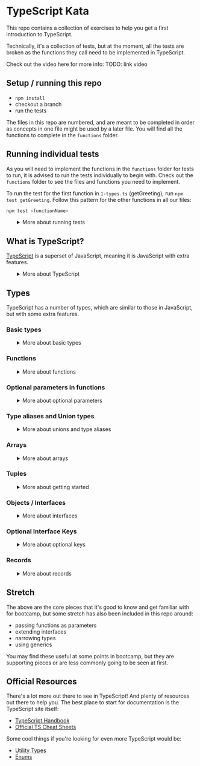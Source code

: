 # TypeScript Kata

This repo contains a collection of exercises to help you get a first introduction to TypeScript.

Technically, it's a collection of tests, but at the moment, all the tests are broken as the functions they call need to be implemented in TypeScript.

Check out the video here for more info: TODO: link video

## Setup / running this repo

- `npm install`
- checkout a branch
- run the tests

The files in this repo are numbered, and are meant to be completed in order as concepts in one file might be used by a later file. You will find all the functions to complete in the `functions` folder.

## Running individual tests

As you will need to implement the functions in the `functions` folder for tests to run, it is advised to run the tests individually to begin with. Check out the `functions` folder to see the files and functions you need to implement.

To run the test for the first function in `1-types.ts` (getGreeting), run `npm test getGreeting`. Follow this pattern for the other functions in all our files:

```sh
npm test <functionName>
```
  <details style="padding-left: 2em">
    <summary>More about running tests</summary>

Once you have implemented all the functions in a file, you can run all the tests with `npm test <filename>`, eg:

```bash 
npm test 1-types
npm test 2-functions
// etc...
```

The stretch files can be run individually, or by running `npm test stretch`.

  </details>

## What is TypeScript?

[TypeScript](https://www.typescriptlang.org/) is a superset of JavaScript, meaning it is JavaScript with extra features. 

  <details style="padding-left: 2em">
    <summary>More about TypeScript</summary>

TypeScript cares about the "shape" of our data . For example, we can't change a variable from a string to a number, or pass a number to a function that expects a string.

It is a "statically typed" language, meaning that the types of variables and functions are known at compile time, rather than at runtime. Using node modules to help us, VSCode can help us write TypeScript code, and will tell us if we are doing something wrong.

Check out the [TypeScript Handbook](https://www.typescriptlang.org/docs/handbook/basic-types.html) for more info, watch the video playlist above, or read on for a quick overview of the main features of TypeScript we will be exploring in this repo (there's plenty more out there!).

  </details>

## Types

TypeScript has a number of types, which are similar to those in JavaScript, but with some extra features.

### Basic types

  <details style="padding-left: 2em">
    <summary>More about basic types</summary>

- `string`, `number`, `boolean`, `null`, (etc..)
- `any` - any type
- `void` - returns nothing
- and more...

To define a variable, we can follow the variable name with the type, eg:

```ts
const myString: string = "hello"

let total: number = 0
```

but we can also let TypeScript infer the type for us, eg:

```ts
const myString = "hello"

let total = 0
```
We usually just let TypeScript infer the type for us, but it's good to know that we can define the type explicitly if we need to.

  </details>

### Functions

  <details style="padding-left: 2em">
    <summary>More about functions</summary>

In TypeScript we define the types of the parameters and the return type of a function, eg:

```ts
function add(a: number, b: number): number {
  return a + b
}
```

We can also define the types of the parameters and return type of an arrow function, eg:

```ts
const add = (a: number, b: number): number => {
  return a + b
}
```

  </details>

### Optional parameters in functions

  <details style="padding-left: 2em">
    <summary>More about optional parameters</summary>

Unlike JavaScript, TypeScript will complain if we don't pass in the expected number of parameters to a function. We can make a parameter optional by adding a `?` after the parameter name, eg:

```ts
function greet(name?: string): string {
  return name ? `Hello ${name}` : "Hello World"
}
```
  </details>

### Type aliases and Union types

  <details style="padding-left: 2em">
    <summary>More about unions and type aliases</summary>

Sometimes it's useful to have another name for a type. We can use a type alias for this, eg:

```ts
type MyString = string
```

> Note: the `type` keyword and that the name of the type is capitalised.

Type aliasing is commonly used with a union type, which is a type that can be one of a number of types, eg:

```ts
type MyStringOrNumber = string | number
```

These can both also be used in functions, eg:

```ts
function log(value: string | number): void {
  console.log(value)
}

// or..

type MyStringOrNumber = string | number

function log(value: MyStringOrNumber): void {
  console.log(value)
}
```
  </details>

### Arrays

  <details style="padding-left: 2em">
    <summary>More about arrays</summary>

When identifying the type of an array we need to know what the contents of the array will be, eg:

```ts
const myArray = [1, 2, 3]
```

will be inferred as `number[]`, but

```ts
const myArray = [1, "2", 3]
```

will be inferred as `(number | string)[]`, a union type of `number` and `string`.

When arrays are returned from, or passed in as parameters to functions, we need to know the type of the array (and therefore the type of the contents of the array), eg:

```ts
function sum(array: number[]): number {
  let total = 0
  array.forEach((num) => total += num)
  return total
}
```
  </details>

### Tuples

  <details style="padding-left: 2em">
    <summary>More about getting started</summary>

Tuples are essentially an array of a fixed length. You often know the types of a typical array, but not the length, and so Tuples are defined a little differently. Tuples are defined with square brackets, and the types of the values in the array matching their positions, eg:

```ts
const myTuple: [string, number] = ["hello", 1]
const myOtherTuple: [string, number, boolean] = ["hello", 1, true]
```
  </details>

### Objects / Interfaces

  <details style="padding-left: 2em">
    <summary>More about interfaces</summary>

We can define the shape of an object type, which is a collection of key-value pairs, using an `Interface` in TypeScript eg:

```ts
interface Person {
  name: string
  age: number
}

const mike = {
  name: 'Michael',
  age: 35
}
```
> Note that the name of the interface is capitalised.
  </details>

### Optional Interface Keys

  <details style="padding-left: 2em">
    <summary>More about optional keys</summary>

Not all keys are always needed on our objects. Interfaces will assume if we have noted a key, we should have that key to match the shape. We can make a key optional by adding a `?` after the key name, eg:

```ts
interface Person {
  name: string
  age?: number
}

const mike = {
  name: 'Michael'
}

const debbie = {
  name: 'Deborah',
  age: 32
}
```

  </details>

### Records

  <details style="padding-left: 2em">
    <summary>More about records</summary>

Sometimes we have data structures that are key-value pairs, but we don't know what keys we will have, even if we know the type of the values. We can define a record type, which is a collection of key-value pairs, eg:

```ts
let bowlingScores = {
  Michael: 10,
  Deborah: 20,
  James: 30
  Ellie: 96 
}
```
would have the type: `Record<string, number>`.

Or for a larger example:

```ts
Interface Puppy {
  id: number
  name: string
  breed: string
  img?: string
}

let pups: Record<string, Puppy[]>

pups = {
  Deborah: [
    {
      id: 1,
      name: 'Bruno'
      breed: 'Labrador',
    },
    {
      id: 2,
      name: 'Lola'
      breed: 'Poodle',
    }
  ]
  Michael: [
    {
      id: 2,
      name: 'Lola'
      breed: 'Poodle',
    }
  ]
}

```
  </details>

## Stretch

The above are the core pieces that it's good to know and get familiar with for bootcamp, but some stretch has also been included in this repo around:

- passing functions as parameters
- extending interfaces
- narrowing types
- using generics

You may find these useful at some points in bootcamp, but they are supporting pieces or are less commonly going to be seen at first.

## Official Resources

There's a lot more out there to see in TypeScript! And plenty of resources out there to help you. The best place to start for documentation is the TypeScript site itself:

- [TypeScript Handbook](https://www.typescriptlang.org/docs/handbook/basic-types.html)
- [Official TS Cheat Sheets](https://www.typescriptlang.org/cheatsheets)

Some cool things if you're looking for even more TypeScript would be:
- [Utility Types](https://www.typescriptlang.org/docs/handbook/utility-types.html)
- [Enums](https://www.typescriptlang.org/docs/handbook/enums.html)
